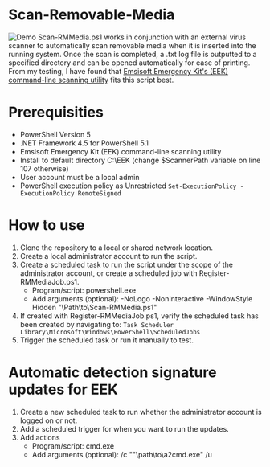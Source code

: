 # Scan-Removable-Media
![Demo](https://i.imgur.com/kSmbk4S.gif)
Scan-RMMedia.ps1 works in conjunction with an external virus scanner to automatically scan removable media when it is inserted into the running system. Once the scan is completed, a .txt log file is outputted to a specified directory and can be opened automatically for ease of printing. From my testing, I have found that [Emsisoft Emergency Kit's (EEK) command-line scanning utility](https://www.emsisoft.com/en/home/emergencykit/) fits this script best. 

# Prerequisities
- PowerShell Version 5
- .NET Framework 4.5 for PowerShell 5.1
- Emsisoft Emergency Kit (EEK) command-line scanning utility
- Install to default directory C:\EEK (change $ScannerPath variable on line 107 otherwise)
- User account must be a local admin
- PowerShell execution policy as Unrestricted `Set-ExecutionPolicy -ExecutionPolicy RemoteSigned`

# How to use
1. Clone the repository to a local or shared network location.
2. Create a local administrator account to run the script.
3. Create a scheduled task to run the script under the scope of the administrator account, or create a scheduled job with Register-RMMediaJob.ps1.
    - Program/script: powershell.exe
    - Add arguments (optional): -NoLogo -NonInteractive -WindowStyle Hidden "\\Path\to\Scan-RMMedia.ps1"
4. If created with Register-RMMediaJob.ps1, verify the scheduled task has been created by navigating to: `Task Scheduler Library\Microsoft\Windows\PowerShell\ScheduledJobs`
5. Trigger the scheduled task or run it manually to test.

# Automatic detection signature updates for EEK
1. Create a new scheduled task to run whether the administrator account is logged on or not.
2. Add a scheduled trigger for when you want to run the updates.
3. Add actions
    - Program/script: cmd.exe
    - Add arguments (optional): /c ""\\path\to\a2cmd.exe" /u
